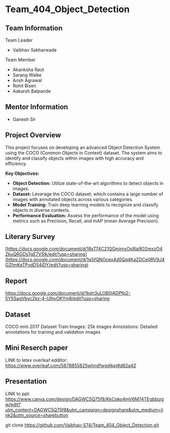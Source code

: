 # Team_404_Object_Detection
## Team Information
Team Leader
- Vaibhav Sakharwade

Team Member
- Akanksha Raut
- Sarang Walke
- Ansh Agrawal
- Rohit Bisen
- Aakarsh Balpande

  

## Mentor Information
- Ganesh Sir

## Project Overview
This project focuses on developing an advanced Object Detection System using the COCO (Common Objects in Context) dataset. The system aims to identify and classify objects within images with high accuracy and efficiency.

**Key Objectives:**
- **Object Detection:** Utilize state-of-the-art algorithms to detect objects in images.
- **Dataset:** Leverage the COCO dataset, which contains a large number of images with annotated objects across various categories.
- **Model Training:** Train deep learning models to recognize and classify objects in diverse contexts.
- **Performance Evaluation:** Assess the performance of the model using metrics such as Precision, Recall, and mAP (mean Average Precision).


## Literary Survey
[https://docs.google.com/document/d/18sT74C21QGmimxOs8la9O2mxzO4ZkuQRGDsTgE7V5lk/edit?usp=sharing](https://docs.google.com/document/d/1qSfQNOcex4d0Qq4KaZDCe0RV9J4GZfmKqTPvdD54iDY/edit?usp=sharing)

## Report 
https://docs.google.com/document/d/1keh3uLOB0jADPfp2-5Y5SagVbvc2kx-4-UIhvOKYnj8/edit?usp=sharing

## Dataset
COCO mini 2017 Dataset
Train Images:  25k images
Annotations: Detailed annotations for training and validation images

## Mini Reserch paper 
LINK to letex overleaf edditor: https://www.overleaf.com/5878855825whndfwgdjkpj#d82a42

## Presentation
LINK to ppt: https://www.canva.com/design/DAGWC5Q75f8/KkCqko4mV6M74TEgbbjzgw/edit?utm_content=DAGWC5Q75f8&utm_campaign=designshare&utm_medium=link2&utm_source=sharebutton

git clone https://github.com/Vaibhav-S74/Team_404_Object_Detection.git
